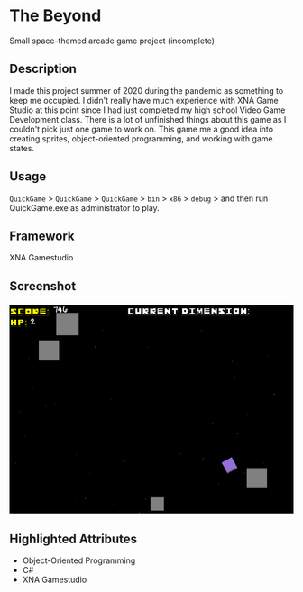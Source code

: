 # The Beyond
Small space-themed arcade game project (incomplete)
## Description
I made this project summer of 2020 during the pandemic as something to keep me occupied. I didn't really have much experience with XNA Game Studio at this point since I had just completed my high school Video Game Development class. There is a lot of unfinished things about this game as I couldn't pick just one game to work on. This game me a good idea into creating sprites, object-oriented programming, and working with game states.
## Usage
`QuickGame` > `QuickGame` > `QuickGame` > `bin` > `x86` > `debug` > and then run QuickGame.exe as administrator to play.
## Framework
XNA Gamestudio
## Screenshot
![](https://github.com/denemir/The-Beyond/blob/main/The%20Beyond.gif)
## Highlighted Attributes
- Object-Oriented Programming
- C#
- XNA Gamestudio
